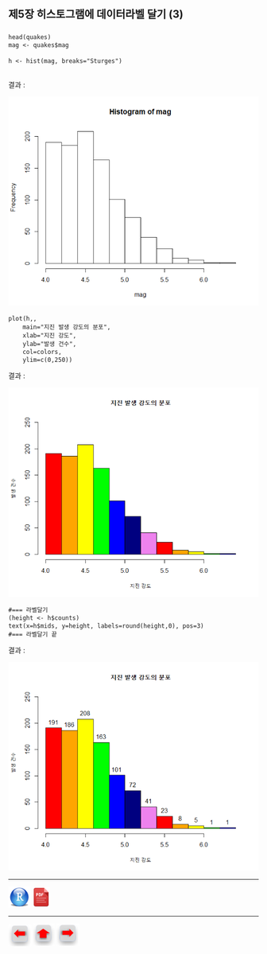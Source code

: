 ## 제5장 히스토그램에 데이터라벨 달기 (3)

##### 

```{r}
head(quakes)
mag <- quakes$mag

h <- hist(mag, breaks="Sturges")


```

결과 :

![1570061360541](images/1570061360541.png)

```{r}
plot(h,,
	main="지진 발생 강도의 분포", 
	xlab="지진 강도", 
	ylab="발생 건수",
	col=colors, 
	ylim=c(0,250))
```

결과 :

![1570061380519](images/1570061380519.png)

```{r}
#=== 라벨달기
(height <- h$counts)
text(x=h$mids, y=height, labels=round(height,0), pos=3)
#=== 라벨달기 끝
```

결과 :

![1570061416283](images/1570061416283.png)



------

 [<img src="images/R.png" alt="R" style="zoom:80%;" />](source/ch_5_144_Labelling_the_Class.R) [<img src="images/pdf_image.png" alt="pdf_image" style="zoom:80%;" />](pdf/ch_5_144_Labelling_the_Class.pdf)

------

[<img src="images/l-arrow.png" alt="l-arrow" style="zoom:67%;" />](ch_5_143_Labelling_Relative_Frequency_Chart.html)    [<img src="images/home-arrow.png" alt="home-arrow" style="zoom:67%;" />](index.html)    [<img src="images/r-arrow.png" alt="r-arrow" style="zoom:67%;" />](ch_5_146_Labelling_Boxplot.html)

